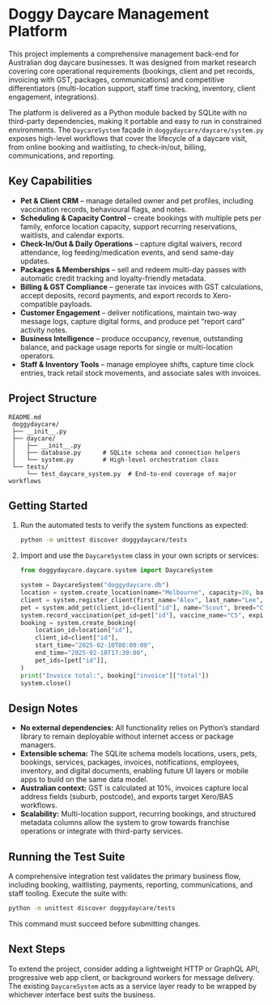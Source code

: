 
# Doggy Daycare Management Platform

This project implements a comprehensive management back-end for Australian dog daycare businesses. It was designed from market research covering core operational requirements (bookings, client and pet records, invoicing with GST, packages, communications) and competitive differentiators (multi-location support, staff time tracking, inventory, client engagement, integrations).

The platform is delivered as a Python module backed by SQLite with no third-party dependencies, making it portable and easy to run in constrained environments. The `DaycareSystem` façade in `doggydaycare/daycare/system.py` exposes high-level workflows that cover the lifecycle of a daycare visit, from online booking and waitlisting, to check-in/out, billing, communications, and reporting.

## Key Capabilities

- **Pet & Client CRM** – manage detailed owner and pet profiles, including vaccination records, behavioural flags, and notes.
- **Scheduling & Capacity Control** – create bookings with multiple pets per family, enforce location capacity, support recurring reservations, waitlists, and calendar exports.
- **Check-In/Out & Daily Operations** – capture digital waivers, record attendance, log feeding/medication events, and send same-day updates.
- **Packages & Memberships** – sell and redeem multi-day passes with automatic credit tracking and loyalty-friendly metadata.
- **Billing & GST Compliance** – generate tax invoices with GST calculations, accept deposits, record payments, and export records to Xero-compatible payloads.
- **Customer Engagement** – deliver notifications, maintain two-way message logs, capture digital forms, and produce pet “report card” activity notes.
- **Business Intelligence** – produce occupancy, revenue, outstanding balance, and package usage reports for single or multi-location operators.
- **Staff & Inventory Tools** – manage employee shifts, capture time clock entries, track retail stock movements, and associate sales with invoices.

## Project Structure

```
README.md
 doggydaycare/
 ├── __init__.py
 ├── daycare/
 │   ├── __init__.py
 │   ├── database.py      # SQLite schema and connection helpers
 │   └── system.py        # High-level orchestration class
 └── tests/
     └── test_daycare_system.py  # End-to-end coverage of major workflows
```

## Getting Started

1. Run the automated tests to verify the system functions as expected:

   ```bash
   python -m unittest discover doggydaycare/tests
   ```

2. Import and use the `DaycareSystem` class in your own scripts or services:

   ```python
   from doggydaycare.daycare.system import DaycareSystem

   system = DaycareSystem("doggydaycare.db")
   location = system.create_location(name="Melbourne", capacity=30, base_daycare_rate=60.0)
   client = system.register_client(first_name="Alex", last_name="Lee", phone="0412345678", email="alex@example.com")
   pet = system.add_pet(client_id=client["id"], name="Scout", breed="Cavoodle")
   system.record_vaccination(pet_id=pet["id"], vaccine_name="C5", expiry_date="2026-01-01")
   booking = system.create_booking(
       location_id=location["id"],
       client_id=client["id"],
       start_time="2025-02-10T08:00:00",
       end_time="2025-02-10T17:30:00",
       pet_ids=[pet["id"]],
   )
   print("Invoice total:", booking["invoice"]["total"])
   system.close()
   ```

## Design Notes

- **No external dependencies:** All functionality relies on Python’s standard library to remain deployable without internet access or package managers.
- **Extensible schema:** The SQLite schema models locations, users, pets, bookings, services, packages, invoices, notifications, employees, inventory, and digital documents, enabling future UI layers or mobile apps to build on the same data model.
- **Australian context:** GST is calculated at 10%, invoices capture local address fields (suburb, postcode), and exports target Xero/BAS workflows.
- **Scalability:** Multi-location support, recurring bookings, and structured metadata columns allow the system to grow towards franchise operations or integrate with third-party services.

## Running the Test Suite

A comprehensive integration test validates the primary business flow, including booking, waitlisting, payments, reporting, communications, and staff tooling. Execute the suite with:

```bash
python -m unittest discover doggydaycare/tests
```

This command must succeed before submitting changes.

## Next Steps

To extend the project, consider adding a lightweight HTTP or GraphQL API, progressive web app client, or background workers for message delivery. The existing `DaycareSystem` acts as a service layer ready to be wrapped by whichever interface best suits the business.

